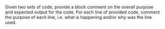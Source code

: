Given two sets of code, provide a block comment on the overall purpose and expected output for the code. For each line of provided code, comment the purpose of each line, i.e. what is happening and/or why was the line used.
